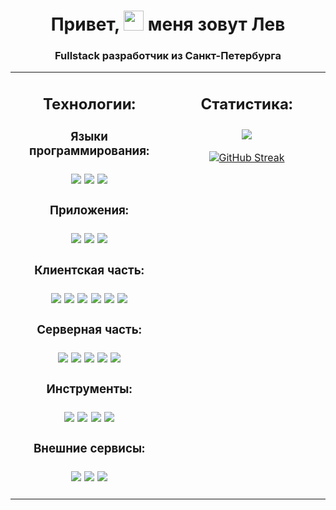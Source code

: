 <h1 align="center">Привет, <img src="https://github.com/blackcater/blackcater/raw/main/images/Hi.gif" height="32"/> меня зовут Лев</h1>
<h3 align="center">Fullstack разработчик из Санкт-Петербурга</h3>

<table>
<tr>
<td valign="top" width="50%">
<div align="center">  
<h2 align="center">Технологии:</h2>
<h3 align="center"> Языки программирования: <br><br>
<img src="https://github.com/FollowTheOwlets/FollowTheOwlets/icos/ts.svg">
<img src="https://github.com/FollowTheOwlets/FollowTheOwlets/icos/c++.svg">
<img src="https://github.com/FollowTheOwlets/FollowTheOwlets/icos/java.svg">
</h3>

<h3 align="center"> Приложения: <br><br>
<img src="https://github.com/FollowTheOwlets/FollowTheOwlets/icos/android.svg">
<img src="https://github.com/FollowTheOwlets/FollowTheOwlets/icos/flutter.svg">
<img src="https://github.com/FollowTheOwlets/FollowTheOwlets/icos/qt.svg">
</h3>

<h3 align="center"> Клиентская часть: <br><br>
<img src="https://github.com/FollowTheOwlets/FollowTheOwlets/icos/react.svg">
<img src="https://github.com/FollowTheOwlets/FollowTheOwlets/icos/vue.svg">
<img src="https://github.com/FollowTheOwlets/FollowTheOwlets/icos/pug.svg">
<img src="https://github.com/FollowTheOwlets/FollowTheOwlets/icos/sass.svg">
<img src="https://github.com/FollowTheOwlets/FollowTheOwlets/icos/material.svg">
<img src="https://github.com/FollowTheOwlets/FollowTheOwlets/icos/vaadin.svg">
</h3>

<h3 align="center"> Серверная часть: <br><br>
<img src="https://github.com/FollowTheOwlets/FollowTheOwlets/icos/nest.svg">
<img src="https://github.com/FollowTheOwlets/FollowTheOwlets/icos/spring.svg">
<img src="https://github.com/FollowTheOwlets/FollowTheOwlets/icos/psql.svg">
<img src="https://github.com/FollowTheOwlets/FollowTheOwlets/icos/cassandra.svg">
<img src="https://github.com/FollowTheOwlets/FollowTheOwlets/icos/mongo.svg">
</h3>

<h3 align="center"> Инструменты: <br><br>
<img src="https://github.com/FollowTheOwlets/FollowTheOwlets/icos/maven.svg">
<img src="https://github.com/FollowTheOwlets/FollowTheOwlets/icos/docker.svg">
<img src="https://github.com/FollowTheOwlets/FollowTheOwlets/icos/git.svg">
<img src="https://github.com/FollowTheOwlets/FollowTheOwlets/icos/gulp.svg">
</h3>

<h3 align="center"> Внешние сервисы: <br><br>
<img src="https://github.com/FollowTheOwlets/FollowTheOwlets/icos/minio.svg">
<img src="https://github.com/FollowTheOwlets/FollowTheOwlets/icos/openai.svg">
<img src="https://github.com/FollowTheOwlets/FollowTheOwlets/icos/jira.svg">
</h3>
</div>
</td>
<td valign="top" width="50%">
<div align="center">  
<h2 align="center">
Статистика:</h2>
<h3  align="center"> <img  align="center" src="https://github-profile-trophy.vercel.app/?username=FollowTheOwlets&title=MultiLanguage&column=1">
</h3>

[![GitHub Streak](https://github-readme-streak-stats.herokuapp.com/?user=FollowTheOwlets)](https://git.io/streak-stats)
</div>
</td>
</tr>
</table>  